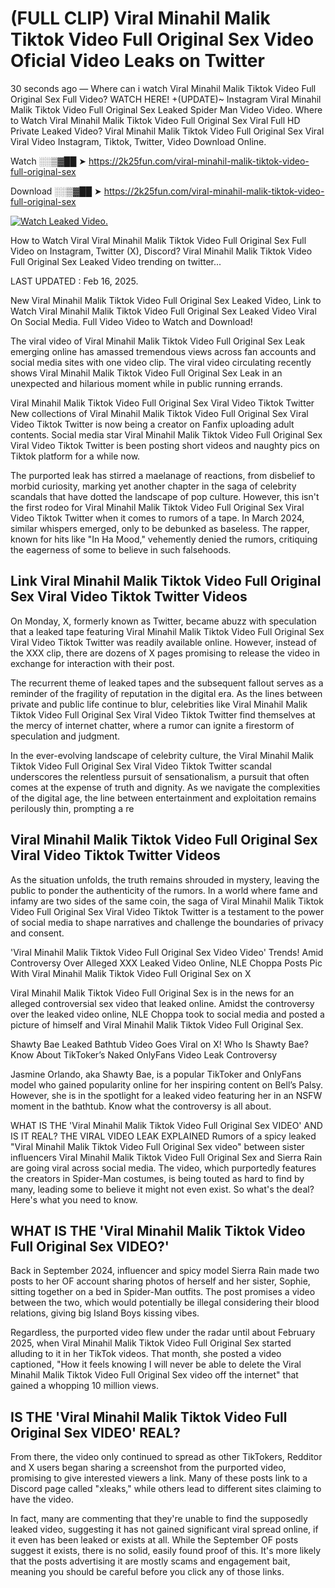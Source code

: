 # (FULL CLIP) Viral Minahil Malik Tiktok Video Full Original Sex Video Oficial Video Leaks on Twitter

30 seconds ago — Where can i watch Viral Minahil Malik Tiktok Video Full Original Sex Full Video? WATCH HERE! +(UPDATE)~ Instagram Viral Minahil Malik Tiktok Video Full Original Sex Leaked Spider Man Video Video. Where to Watch Viral Minahil Malik Tiktok Video Full Original Sex Viral Full HD Private Leaked Video? Viral Minahil Malik Tiktok Video Full Original Sex Viral Viral Video Instagram, Tiktok, Twitter, Video Download Online.

Watch ░░▒▓██ ➤ https://2k25fun.com/viral-minahil-malik-tiktok-video-full-original-sex

Download ░░▒▓██ ➤ https://2k25fun.com/viral-minahil-malik-tiktok-video-full-original-sex

[![Watch Leaked Video.](https://miro.medium.com/v2/resize:fit:828/format:webp/1*cilzJN44JGOrTw9NJCrNHA.gif "Watch Leaked Video")](https://2k25fun.com/viral-minahil-malik-tiktok-video-full-original-sex)

How to Watch Viral Viral Minahil Malik Tiktok Video Full Original Sex Full Video on Instagram, Twitter (X), Discord? Viral Minahil Malik Tiktok Video Full Original Sex Leaked Video trending on twitter...

LAST UPDATED : Feb 16, 2025.

New Viral Minahil Malik Tiktok Video Full Original Sex Leaked Video, Link to Watch Viral Minahil Malik Tiktok Video Full Original Sex Leaked Video Viral On Social Media. Full Video Video to Watch and Download!

The viral video of Viral Minahil Malik Tiktok Video Full Original Sex Leak emerging online has amassed tremendous views across fan accounts and social media sites with one video clip. The viral video circulating recently shows Viral Minahil Malik Tiktok Video Full Original Sex Leak in an unexpected and hilarious moment while in public running errands.

Viral Minahil Malik Tiktok Video Full Original Sex Viral Video Tiktok Twitter New collections of Viral Minahil Malik Tiktok Video Full Original Sex Viral Video Tiktok Twitter is now being a creator on Fanfix uploading adult contents. Social media star Viral Minahil Malik Tiktok Video Full Original Sex Viral Video Tiktok Twitter is been posting short videos and naughty pics on Tiktok platform for a while now.

The purported leak has stirred a maelanage of reactions, from disbelief to morbid curiosity, marking yet another chapter in the saga of celebrity scandals that have dotted the landscape of pop culture. However, this isn't the first rodeo for Viral Minahil Malik Tiktok Video Full Original Sex Viral Video Tiktok Twitter when it comes to rumors of a tape. In March 2024, similar whispers emerged, only to be debunked as baseless. The rapper, known for hits like "In Ha Mood," vehemently denied the rumors, critiquing the eagerness of some to believe in such falsehoods.

## Link Viral Minahil Malik Tiktok Video Full Original Sex Viral Video Tiktok Twitter Videos

On Monday, X, formerly known as Twitter, became abuzz with speculation that a leaked tape featuring Viral Minahil Malik Tiktok Video Full Original Sex Viral Video Tiktok Twitter was readily available online. However, instead of the XXX clip, there are dozens of X pages promising to release the video in exchange for interaction with their post.

The recurrent theme of leaked tapes and the subsequent fallout serves as a reminder of the fragility of reputation in the digital era. As the lines between private and public life continue to blur, celebrities like Viral Minahil Malik Tiktok Video Full Original Sex Viral Video Tiktok Twitter find themselves at the mercy of internet chatter, where a rumor can ignite a firestorm of speculation and judgment.

In the ever-evolving landscape of celebrity culture, the Viral Minahil Malik Tiktok Video Full Original Sex Viral Video Tiktok Twitter scandal underscores the relentless pursuit of sensationalism, a pursuit that often comes at the expense of truth and dignity. As we navigate the complexities of the digital age, the line between entertainment and exploitation remains perilously thin, prompting a re

##  Viral Minahil Malik Tiktok Video Full Original Sex Viral Video Tiktok Twitter Videos

As the situation unfolds, the truth remains shrouded in mystery, leaving the public to ponder the authenticity of the rumors. In a world where fame and infamy are two sides of the same coin, the saga of Viral Minahil Malik Tiktok Video Full Original Sex Viral Video Tiktok Twitter is a testament to the power of social media to shape narratives and challenge the boundaries of privacy and consent.

'Viral Minahil Malik Tiktok Video Full Original Sex Video Video' Trends! Amid Controversy Over Alleged XXX Leaked Video Online, NLE Choppa Posts Pic With Viral Minahil Malik Tiktok Video Full Original Sex on X

Viral Minahil Malik Tiktok Video Full Original Sex is in the news for an alleged controversial sex video that leaked online. Amidst the controversy over the leaked video online, NLE Choppa took to social media and posted a picture of himself and Viral Minahil Malik Tiktok Video Full Original Sex.

Shawty Bae Leaked Bathtub Video Goes Viral on X! Who Is Shawty Bae? Know About TikToker’s Naked OnlyFans Video Leak Controversy

Jasmine Orlando, aka Shawty Bae, is a popular TikToker and OnlyFans model who gained popularity online for her inspiring content on Bell’s Palsy. However, she is in the spotlight for a leaked video featuring her in an NSFW moment in the bathtub. Know what the controversy is all about.

WHAT IS THE 'Viral Minahil Malik Tiktok Video Full Original Sex VIDEO' AND IS IT REAL? THE VIRAL VIDEO LEAK EXPLAINED Rumors of a spicy leaked "Viral Minahil Malik Tiktok Video Full Original Sex video" between sister influencers Viral Minahil Malik Tiktok Video Full Original Sex and Sierra Rain are going viral across social media. The video, which purportedly features the creators in Spider-Man costumes, is being touted as hard to find by many, leading some to believe it might not even exist. So what's the deal? Here's what you need to know.

## WHAT IS THE 'Viral Minahil Malik Tiktok Video Full Original Sex VIDEO?'

Back in September 2024, influencer and spicy model Sierra Rain made two posts to her OF account sharing photos of herself and her sister, Sophie, sitting together on a bed in Spider-Man outfits. The post promises a video between the two, which would potentially be illegal considering their blood relations, giving big Island Boys kissing vibes.

Regardless, the purported video flew under the radar until about February 2025, when Viral Minahil Malik Tiktok Video Full Original Sex started alluding to it in her TikTok videos. That month, she posted a video captioned, "How it feels knowing I will never be able to delete the Viral Minahil Malik Tiktok Video Full Original Sex video off the internet" that gained a whopping 10 million views.

## IS THE 'Viral Minahil Malik Tiktok Video Full Original Sex VIDEO' REAL?

From there, the video only continued to spread as other TikTokers, Redditor and X users began sharing a screenshot from the purported video, promising to give interested viewers a link. Many of these posts link to a Discord page called "xleaks," while others lead to different sites claiming to have the video.

In fact, many are commenting that they're unable to find the supposedly leaked video, suggesting it has not gained significant viral spread online, if it even has been leaked or exists at all. While the September OF posts suggest it exists, there is no solid, easily found proof of this. It's more likely that the posts advertising it are mostly scams and engagement bait, meaning you should be careful before you click any of those links.
